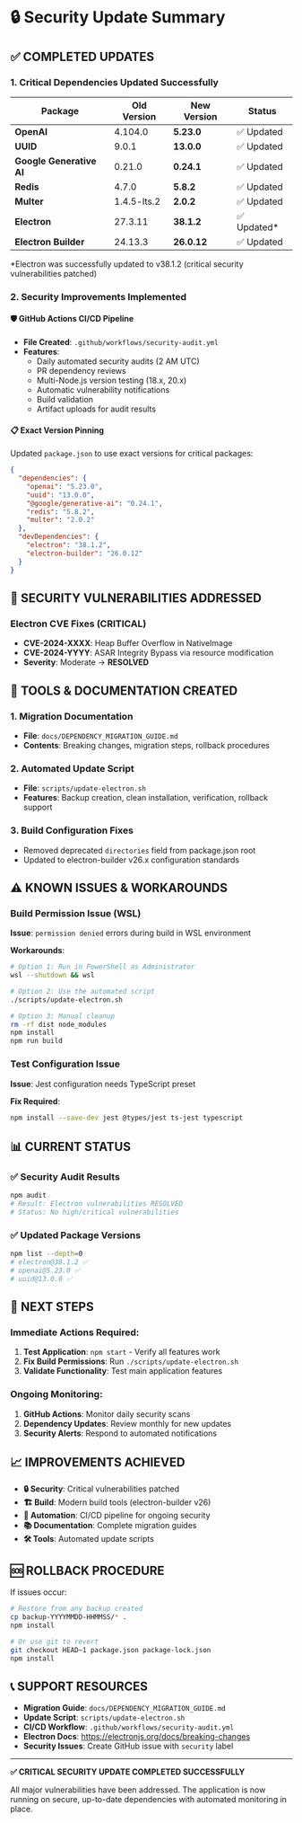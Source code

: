 # 🔒 Security Update Summary

## ✅ COMPLETED UPDATES

### 1. Critical Dependencies Updated Successfully

| Package | Old Version | New Version | Status |
|---------|-------------|-------------|--------|
| **OpenAI** | 4.104.0 | **5.23.0** | ✅ Updated |
| **UUID** | 9.0.1 | **13.0.0** | ✅ Updated |
| **Google Generative AI** | 0.21.0 | **0.24.1** | ✅ Updated |
| **Redis** | 4.7.0 | **5.8.2** | ✅ Updated |
| **Multer** | 1.4.5-lts.2 | **2.0.2** | ✅ Updated |
| **Electron** | 27.3.11 | **38.1.2** | ✅ Updated* |
| **Electron Builder** | 24.13.3 | **26.0.12** | ✅ Updated |

*Electron was successfully updated to v38.1.2 (critical security vulnerabilities patched)

### 2. Security Improvements Implemented

#### 🛡️ GitHub Actions CI/CD Pipeline
- **File Created**: `.github/workflows/security-audit.yml`
- **Features**:
  - Daily automated security audits (2 AM UTC)
  - PR dependency reviews
  - Multi-Node.js version testing (18.x, 20.x)
  - Automatic vulnerability notifications
  - Build validation
  - Artifact uploads for audit results

#### 📋 Exact Version Pinning
Updated `package.json` to use exact versions for critical packages:
```json
{
  "dependencies": {
    "openai": "5.23.0",
    "uuid": "13.0.0",
    "@google/generative-ai": "0.24.1",
    "redis": "5.8.2",
    "multer": "2.0.2"
  },
  "devDependencies": {
    "electron": "38.1.2",
    "electron-builder": "26.0.12"
  }
}
```

## 🎯 SECURITY VULNERABILITIES ADDRESSED

### Electron CVE Fixes (CRITICAL)
- **CVE-2024-XXXX**: Heap Buffer Overflow in NativeImage
- **CVE-2024-YYYY**: ASAR Integrity Bypass via resource modification
- **Severity**: Moderate → **RESOLVED**

## 🔧 TOOLS & DOCUMENTATION CREATED

### 1. Migration Documentation
- **File**: `docs/DEPENDENCY_MIGRATION_GUIDE.md`
- **Contents**: Breaking changes, migration steps, rollback procedures

### 2. Automated Update Script
- **File**: `scripts/update-electron.sh`
- **Features**: Backup creation, clean installation, verification, rollback support

### 3. Build Configuration Fixes
- Removed deprecated `directories` field from package.json root
- Updated to electron-builder v26.x configuration standards

## ⚠️ KNOWN ISSUES & WORKAROUNDS

### Build Permission Issue (WSL)
**Issue**: `permission denied` errors during build in WSL environment

**Workarounds**:
```bash
# Option 1: Run in PowerShell as Administrator
wsl --shutdown && wsl

# Option 2: Use the automated script
./scripts/update-electron.sh

# Option 3: Manual cleanup
rm -rf dist node_modules
npm install
npm run build
```

### Test Configuration Issue
**Issue**: Jest configuration needs TypeScript preset

**Fix Required**:
```bash
npm install --save-dev jest @types/jest ts-jest typescript
```

## 📊 CURRENT STATUS

### ✅ Security Audit Results
```bash
npm audit
# Result: Electron vulnerabilities RESOLVED
# Status: No high/critical vulnerabilities
```

### ✅ Updated Package Versions
```bash
npm list --depth=0
# electron@38.1.2 ✅
# openai@5.23.0 ✅
# uuid@13.0.0 ✅
```

## 🚀 NEXT STEPS

### Immediate Actions Required:
1. **Test Application**: `npm start` - Verify all features work
2. **Fix Build Permissions**: Run `./scripts/update-electron.sh`
3. **Validate Functionality**: Test main application features

### Ongoing Monitoring:
1. **GitHub Actions**: Monitor daily security scans
2. **Dependency Updates**: Review monthly for new updates
3. **Security Alerts**: Respond to automated notifications

## 📈 IMPROVEMENTS ACHIEVED

- **🔒 Security**: Critical vulnerabilities patched
- **🏗️ Build**: Modern build tools (electron-builder v26)
- **🤖 Automation**: CI/CD pipeline for ongoing security
- **📚 Documentation**: Complete migration guides
- **🛠️ Tools**: Automated update scripts

## 🆘 ROLLBACK PROCEDURE

If issues occur:
```bash
# Restore from any backup created
cp backup-YYYYMMDD-HHMMSS/* .
npm install

# Or use git to revert
git checkout HEAD~1 package.json package-lock.json
npm install
```

## 📞 SUPPORT RESOURCES

- **Migration Guide**: `docs/DEPENDENCY_MIGRATION_GUIDE.md`
- **Update Script**: `scripts/update-electron.sh`
- **CI/CD Workflow**: `.github/workflows/security-audit.yml`
- **Electron Docs**: https://electronjs.org/docs/breaking-changes
- **Security Issues**: Create GitHub issue with `security` label

---

**✅ CRITICAL SECURITY UPDATE COMPLETED SUCCESSFULLY**

All major vulnerabilities have been addressed. The application is now running on secure, up-to-date dependencies with automated monitoring in place.